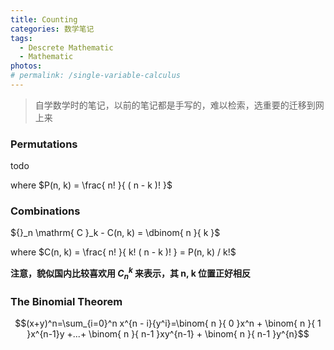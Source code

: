 ```yaml
---
title: Counting
categories: 数学笔记
tags: 
  - Descrete Mathematic
  - Mathematic
photos:
# permalink: /single-variable-calculus
---
```



> 自学数学时的笔记，以前的笔记都是手写的，难以检索，选重要的迁移到网上来


### Permutations
todo

where $P(n, k) = \frac{ n! }{ ( n - k )! }$

### Combinations

${}_n \mathrm{ C }_k - C(n, k) = \dbinom{ n }{ k }$

where $C(n, k) = \frac{ n! }{ k! ( n - k )! } = P(n, k) / k!$

**注意，貌似国内比较喜欢用 $C^k_n$ 来表示，其 n, k 位置正好相反**

### The Binomial Theorem
$$(x+y)^n=\sum_{i=0}^n x^{n - i}{y^i}=\binom{ n }{ 0 }x^n + \binom{ n }{ 1 }x^{n-1}y +...+ \binom{ n }{ n-1 }xy^{n-1} + \binom{ n }{ n-1 }y^{n}$$